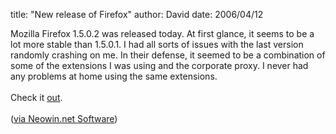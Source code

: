 
title: "New release of Firefox"
author: David
date: 2006/04/12

Mozilla Firefox 1.5.0.2 was released today. At first glance, it seems to be a lot more stable than 1.5.0.1. I had all sorts of issues with the last version randomly crashing on me. In their defense, it seemed to be a combination of some of the extensions I was using and the corporate proxy. I never had any problems at home using the same extensions.<br /><br />Check it <a href="ftp://ftp.mozilla.org/pub/mozilla.org/firefox/releases/1.5.0.2/win32/en-US/Firefox%20Setup%201.5.0.2.exe">out</a>.<br /><br />(<a href="http://feeds.feedburner.com/neowin-software?m=403">via Neowin.net Software</a>)<br />

